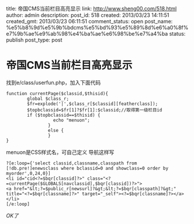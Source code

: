 title: 帝国CMS当前栏目高亮显示
link: http://www.sheng00.com/518.html
author: admin
description: 
post_id: 518
created: 2013/03/23 14:11:51
created_gmt: 2013/03/23 06:11:51
comment_status: open
post_name: %e5%b8%9d%e5%9b%bdcms%e5%bd%93%e5%89%8d%e6%a0%8f%e7%9b%ae%e9%ab%98%e4%ba%ae%e6%98%be%e7%a4%ba
status: publish
post_type: post

# 帝国CMS当前栏目高亮显示

找到e/class/userfun.php，加入下面代码 
    
    
    function currentPage($classid,$thisid){
            global $class_r;
            $fr=explode('|',$class_r[$classid][featherclass]);
            $topbclassid=$fr[1]?$fr[1]:$classid;//取得第一级栏目id
            if ($topbclassid==$thisid) {
                      echo "menuon";
                    }
                    else {
                    }
    }
    

menuon是CSS样式名，可自己定义 导航这样写 
    
    
    ?[e:loop={'select classid,classname,classpath from [!db.pre!]enewsclass where bclassid=0 and showclass=0 order by myorder',0,24,0}]
    <li id="cid<?=$bqr[classid]?>" class="<?=currentPage($GLOBALS[navclassid],$bqr[classid])?>">
    <a href="&lt;?=$public_r[newsurl]?&gt;&lt;?=$bqr[classpath]?&gt;" title="<?=$bqr[classname]?>" target="_self"><?=$bqr[classname]?></a>
    </li>
    [/e:loop]

_OK了_